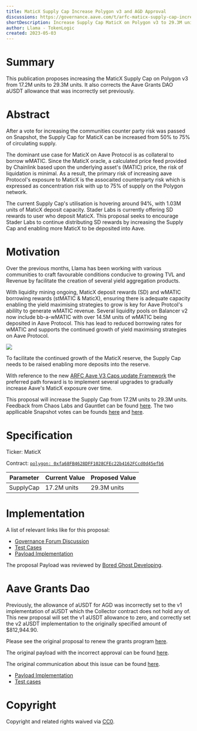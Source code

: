```yaml
---
title: MaticX Supply Cap Increase Polygon v3 and AGD Approval
discussions: https://governance.aave.com/t/arfc-maticx-supply-cap-increase-polygon-v3/12657
shortDescription: Increase Supply Cap MaticX on Polygon v3 to 29.3M units and AGD approval.
author: Llama - TokenLogic
created: 2023-05-03
---
```


# Summary

This publication proposes increasing the MaticX Supply Cap on Polygon v3 from 17.2M units to 29.3M units. It also corrects the Aave Grants DAO aUSDT allowance that was incorrectly set previously.

# Abstract

After a vote for increasing the communities counter party risk was passed on Snapshot, the Supply Cap for MaticX can be increased from 50% to 75% of circulating supply.

The dominant use case for MaticX on Aave Protocol is as collateral to borrow wMATIC. Since the MaticX oracle, a calculated price feed provided by Chainlink based upon the underlying asset's (MATIC) price, the risk of liquidation is minimal. As a result, the primary risk of increasing aave Protocol's exposure to MaticX is the assocaited counterparty risk which is expressed as concentration risk with up to 75% of supply on the Polygon network.

The current Supply Cap's utilisation is hovering around 94%, with 1.03M units of MaticX deposit capacity. Stader Labs is currently offering SD rewards to user who deposit MaticX. This proposal seeks to encourage Stader Labs to continue distributing SD rewards by increasing the Supply Cap and enabling more MaticX to be deposited into Aave. 

# Motivation

Over the previous months, Llama has been working with various communities to craft favourable conditions conducive to growing TVL and Revenue by facilitate the creation of several yield aggregation products. 

With liquidity mining ongoing, MaticX deposit rewards (SD) and wMATIC borrowing rewards (stMATIC & MaticX), ensuring there is adequate capacity enabling the yield maximising strategies to grow is key for Aave Protcol's abililty to generate wMATIC revenue. Several liquidity pools on Balancer v2 now include bb-a-wMATIC with over 14.5M units of wMATIC being deposited in Aave Protocol. This has lead to reduced borrowing rates for wMATIC and supports the continued growth of yield maximising strategies on Aave Protocol. 

![](https://i.imgur.com/CdVGNQ9.png)

To facilitate the continued growth of the MaticX reserve, the Supply Cap needs to be raised enabling more deposits into the reserve.

With reference to the new [ARFC Aave V3 Caps update Framework](https://governance.aave.com/t/arfc-aave-v3-caps-update-framework/11937/1) the preferred path forward is to implement several upgrades to gradually increase Aave's MaticX exposure over time. 

This proposal will increase the Supply Cap from 17.2M units to  29.3M units. Feedback from Chaos Labs and Gauntlet can be found [here](https://governance.aave.com/t/arfc-maticx-supply-cap-increase-polygon-v3/12657/13). The two appllicable Snapshot votes can be founds [here](https://snapshot.org/#/aave.eth/proposal/0xf9261916c696ce2d793af41b7fe556896ed1ff7a8330b7d0489d5567ebefe3ba) and [here](https://snapshot.org/#/aave.eth/proposal/0x7057a6311c791ebd57b93acb4a231dfd4fb92755fc02fa1de4723d0a5510d2ed).

# Specification

Ticker: MaticX

Contract: [`polygon: 0xfa68FB4628DFF1028CFEc22b4162FCcd0d45efb6`](https://polygonscan.com/token/0xfa68fb4628dff1028cfec22b4162fccd0d45efb6)

|Parameter|Current Value|Proposed Value|
| --- | --- | --- |
|SupplyCap|17.2M units|29.3M units|

# Implementation

A list of relevant links like for this proposal:

* [Governance Forum Discussion](https://governance.aave.com/t/arfc-maticx-supply-cap-increase-polygon-v3/12657)
* [Test Cases](https://github.com/bgd-labs/aave-proposals/blob/main/src/AaveV3CapsUpdates_20230503/AaveV3PolCapsUpdates_20230503_PayloadTest.t.sol)
* [Payload Implementation](https://github.com/bgd-labs/aave-proposals/blob/main/src/AaveV3CapsUpdates_20230503/AaveV3PolCapsUpdates_20230503_Payload.sol)

The proposal Payload was reviewed by [Bored Ghost Developing](https://bgdlabs.com/).

# Aave Grants Dao

Previously, the allowance of aUSDT for AGD was incorrectly set to the v1 implementation of aUSDT which the Collector contract does not hold any of. This new proposal will set the v1 aUSDT allowance to zero, and correctly set the v2 aUSDT implementation to the originally specified amount of $812,944.90.

Please see the original proposal to renew the grants program [here](https://governance.aave.com/t/updated-proposal-aave-grants-dao-renewal/11289).

The original payload with the incorrect approval can be found [here](https://github.com/llamaxyz/aave-proposals/blob/main/src/proposals/aave-grants-dao-renewal/ProposalPayload.sol).

The original communication about this issue can be found [here](https://governance.aave.com/t/updated-proposal-aave-grants-dao-renewal/11289/9).

* [Payload Implementation](https://github.com/bgd-labs/aave-proposals/blob/main/src/AaveV3CapsUpdates_20230503/AaveV2EthAGDGrantsPayload.sol)
* [Test cases](https://github.com/bgd-labs/aave-proposals/blob/main/src/AaveV3CapsUpdates_20230503/AaveV2EthAGDGrantsPayloadTest.t.sol)

# Copyright

Copyright and related rights waived via [CC0](https://creativecommons.org/publicdomain/zero/1.0/).





